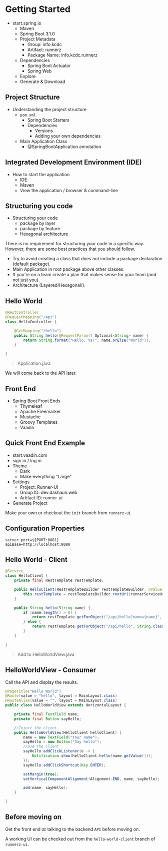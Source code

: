 # Getting Started

  - start.spring.io
    - Maven
    - Spring Boot 3.1.0
    - Project Metadata
      - Group: info.kcdc
      - Artifact: runnerz
      - Package Name: info.kcdc.runnerz
    - Dependencies
      - Spring Boot Actuator
      - Spring Web
    - Explore
    - Generate & Download

## Project Structure

  - Understanding the project structure
    - `pom.xml`
      - Spring Boot Starters
      - Dependencies
          - Versions
          - Adding your own dependencies
    - Main Application Class
      - @SpringBootApplication annotation

## Integrated Development Environment (IDE)

  - How to start the application
    - IDE
    - Maven
    - View the application / browser & command-line

## Structuring you code

- Structuring your code
  - package by layer
  - package by feature
  - Hexagonal architecture

There is no requirement for structuring your code in a specific way. However, there are some best practices that you should follow.

- Try to avoid creating a class that does not include a package declaration (default package).
- Main Application in root package above other classes.
- If you're on a team create a plan that makes sense for your team (and not just you).
- Architecture (Layered/Hexagonal/).

## Hello World

```java
@RestController
@RequestMapping("/api")
class HelloController {

    @GetMapping("/hello")
    public String hello(@RequestParam() Optional<String> name) {
        return String.format("Hello, %s!", name.orElse("World"));
    }

}
```
> Application.java

We will come back to the API later.

## Front End

- Spring Boot Front Ends
  - Thymeleaf
  - Apache Freemarker
  - Mustache
  - Groovy Templates
  - Vaadin

## Quick Front End Example

- start.vaadin.com
- sign in / log in
- Theme
  - Dark
  - Make everything "Large"
- Settings
  - Project: Runner-UI
  - Group ID: dev.dashaun.web
  - Artifact ID: runner-ui
- Generate Project

Make your own or checkout the `init` branch from `runnerz-ui`

## Configuration Properties

```text
server.port=${PORT:8081}
apiBase=http://localhost:8080
```

## Hello World - Client

```java
@Service
class HelloClient {
    private final RestTemplate restTemplate;

    public HelloClient(RestTemplateBuilder restTemplateBuilder, @Value("${apiBase}") String runnerServiceUri) {
        this.restTemplate = restTemplateBuilder.rootUri(runnerServiceUri).build();
    }

    public String hello(String name) {
        if (name.length() > 0) {
            return restTemplate.getForObject("/api/hello?name={name}", String.class, name);
        } else {
            return restTemplate.getForObject("/api/hello", String.class);
        }
    }

}
```
> Add to HelloWorldView.java

## HelloWorldView - Consumer

Call the API and display the results.

```java
@PageTitle("Hello World")
@Route(value = "hello", layout = MainLayout.class)
@RouteAlias(value = "", layout = MainLayout.class)
public class HelloWorldView extends HorizontalLayout {

    private final TextField name;
    private final Button sayHello;

    //Inject the client
    public HelloWorldView(HelloClient helloClient) {
        name = new TextField("Your name");
        sayHello = new Button("Say hello");
        //Use the client
        sayHello.addClickListener(e -> {
            Notification.show(helloClient.hello(name.getValue()));
        });
        sayHello.addClickShortcut(Key.ENTER);

        setMargin(true);
        setVerticalComponentAlignment(Alignment.END, name, sayHello);

        add(name, sayHello);
    }

}
```

## Before moving on

Get the front end `UI` talking to the backend `API` before moving on.

A working UI can be checked out from the `hello-world-client` branch of `runnerz-ui`.
